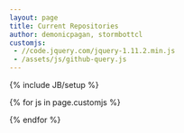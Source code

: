 ```yaml
---
layout: page
title: Current Repositories
author: demonicpagan, stormbottcl
customjs:
 - //code.jquery.com/jquery-1.11.2.min.js
 - /assets/js/github-query.js
---
```

{% include JB/setup %}
<div id="github"></div>
<div id="github2"></div>

<!-- Javascript to load and display repos from GitHub -->
{% for js in page.customjs %}
<script type="text/javascript" src="{{ js }}"></script>
{% endfor %}
<script type="text/javascript">
  $(function() {
    $("#github").loadRepositories("Demonicpagan");
    $("#github2").loadRepositories("StormbotTCL");
  });
</script>
<!-- End GitHub repo code -->

